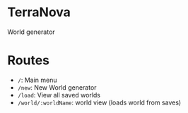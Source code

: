 # TerraNova

World generator

# Routes

- `/`: Main menu
- `/new`: New World generator
- `/load`: View all saved worlds
- `/world/:worldName`: world view (loads world from saves)
